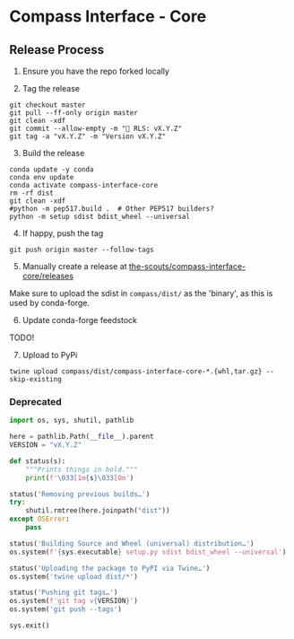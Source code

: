 # Compass Interface - Core

## Release Process

1. Ensure you have the repo forked locally

2. Tag the release

```shell
git checkout master
git pull --ff-only origin master
git clean -xdf
git commit --allow-empty -m "🔖 RLS: vX.Y.Z"
git tag -a "vX.Y.Z" -m "Version vX.Y.Z"
```

3. Build the release

```shell
conda update -y conda
conda env update
conda activate compass-interface-core
rm -rf dist
git clean -xdf
#python -m pep517.build .  # Other PEP517 builders?
python -m setup sdist bdist_wheel --universal
```

4. If happy, push the tag

```shell
git push origin master --follow-tags
```

5. Manually create a release at [the-scouts/compass-interface-core/releases](https://github.com/the-scouts/compass-interface-core/releases)

Make sure to upload the sdist in `compass/dist/` as the 'binary', as this is used by conda-forge.

6. Update conda-forge feedstock

TODO!

7. Upload to PyPi

```shell
twine upload compass/dist/compass-interface-core-*.{whl,tar.gz} --skip-existing
```

### Deprecated

```python
import os, sys, shutil, pathlib

here = pathlib.Path(__file__).parent
VERSION = "vX.Y.Z"

def status(s):
    """Prints things in bold."""
    print(f'\033[1m{s}\033[0m')

status('Removing previous builds…')
try:
    shutil.rmtree(here.joinpath("dist"))
except OSError:
    pass

status('Building Source and Wheel (universal) distribution…')
os.system(f'{sys.executable} setup.py sdist bdist_wheel --universal')

status('Uploading the package to PyPI via Twine…')
os.system('twine upload dist/*')

status('Pushing git tags…')
os.system(f'git tag v{VERSION}')
os.system('git push --tags')

sys.exit()
```

